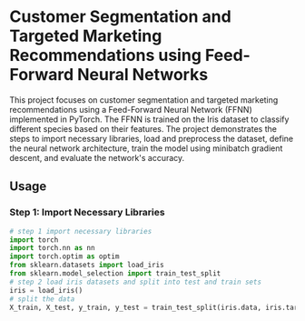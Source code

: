 # Customer Segmentation and Targeted Marketing Recommendations using Feed-Forward Neural Networks

This project focuses on customer segmentation and targeted marketing recommendations using a Feed-Forward Neural Network (FFNN) implemented in PyTorch. The FFNN is trained on the Iris dataset to classify different species based on their features. The project demonstrates the steps to import necessary libraries, load and preprocess the dataset, define the neural network architecture, train the model using minibatch gradient descent, and evaluate the network's accuracy.

## Usage

### Step 1: Import Necessary Libraries

```python
# step 1 import necessary libraries
import torch
import torch.nn as nn
import torch.optim as optim
from sklearn.datasets import load_iris
from sklearn.model_selection import train_test_split
# step 2 load iris datasets and split into test and train sets
iris = load_iris()
# split the data
X_train, X_test, y_train, y_test = train_test_split(iris.data, iris.target, test_size=0.2, random_state=42)
